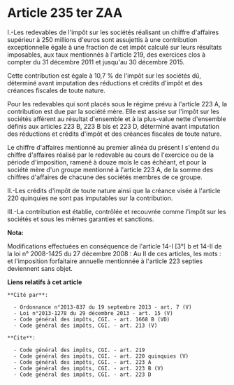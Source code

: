# Article 235 ter ZAA

I.-Les redevables de l'impôt sur les sociétés réalisant un chiffre d'affaires supérieur à 250 millions d'euros sont
assujettis à une contribution exceptionnelle égale à une fraction de cet impôt calculé sur leurs résultats imposables, aux
taux mentionnés à l'article 219, des exercices clos à compter du 31 décembre 2011 et jusqu'au 30 décembre 2015. 

Cette contribution est égale à 10,7 % de l'impôt sur les sociétés dû, déterminé avant imputation des réductions et crédits
d'impôt et des créances fiscales de toute nature. 

Pour les redevables qui sont placés sous le régime prévu à l'article 223 A, la contribution est due par la société mère. Elle
est assise sur l'impôt sur les sociétés afférent au résultat d'ensemble et à la plus-value nette d'ensemble définis aux
articles 223 B, 223 B bis et 223 D, déterminé avant imputation des réductions et crédits d'impôt et des créances fiscales de
toute nature. 

Le chiffre d'affaires mentionné au premier alinéa du présent I s'entend du chiffre d'affaires réalisé par le redevable au
cours de l'exercice ou de la période d'imposition, ramené à douze mois le cas échéant, et pour la société mère d'un groupe
mentionné à l'article 223 A, de la somme des chiffres d'affaires de chacune des sociétés membres de ce groupe. 

II.-Les crédits d'impôt de toute nature ainsi que la créance visée à l'article 220 quinquies ne sont pas imputables sur la
contribution. 

III.-La contribution est établie, contrôlée et recouvrée comme l'impôt sur les sociétés et sous les mêmes garanties et
sanctions.

**Nota:**

Modifications effectuées en conséquence de l'article 14-I [3°] b et 14-II de la loi n° 2008-1425 du 27 décembre 2008 : Au II
de ces articles, les mots : et l'imposition forfaitaire annuelle mentionnée à l'article 223 septies deviennent sans objet.

**Liens relatifs à cet article**

	**Cité par**:

	  - Ordonnance n°2013-837 du 19 septembre 2013 - art. 7 (V)
	  - Loi n°2013-1278 du 29 décembre 2013 - art. 15 (V)
	  - Code général des impôts, CGI. - art. 1668 B (VD)
	  - Code général des impôts, CGI. - art. 213 (V)

	**Cite**:

	  - Code général des impôts, CGI. - art. 219
	  - Code général des impôts, CGI. - art. 220 quinquies (V)
	  - Code général des impôts, CGI. - art. 223 A
	  - Code général des impôts, CGI. - art. 223 B (V)
	  - Code général des impôts, CGI. - art. 223 D
